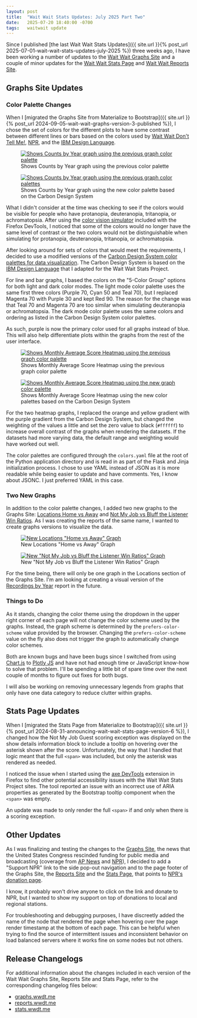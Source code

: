 ```yaml
---
layout: post
title:  "Wait Wait Stats Updates: July 2025 Part Two"
date:   2025-07-20 18:40:00 -0700
tags:   waitwait update
---
```


Since I published [the last Wait Wait Stats Updates]({{ site.url }}{% post_url 2025-07-01-wait-wait-stats-updates-july-2025 %}) three weeks ago, I have been working a number of updates to the [Wait Wait Graphs Site](https://graphs.wwdt.me/) and a couple of minor updates for the [Wait Wait Stats Page](https://stats.wwdt.me/) and [Wait Wait Reports Site](https://reports.wwdt.me/).

## Graphs Site Updates

### Color Palette Changes

When I [migrated the Graphs Site from Materialize to Bootstrap]({{ site.url }}{% post_url 2024-09-05-wait-wait-graphs-version-3-published %}), I chose the set of colors for the different plots to have some contrast between different lines or bars based on the colors used by [Wait Wait Don't Tell Me!](https://waitwait.npr.org/), [NPR](https://npr.org/), and the [IBM Design Language](https://www.ibm.com/design/language/color/).

<div class="row">
    <div class="col col-lg-6">
        <figure class="figure">
            <a target="_blank" href="/assets/images/waitwait/20250720/shows-counts-by-year-previous-colors.png">
            <img src="/assets/images/waitwait/20250720/shows-counts-by-year-previous-colors.png" class="img-fluid border" alt="Shows Counts by Year graph using the previous graph color palette">
            </a>
            <figcaption class="figure-caption text-center">
                Shows Counts by Year graph using the previous color palette
            </figcaption>
        </figure>
    </div>
    <div class="col col-lg-6">
        <figure class="figure">
            <a target="_blank" href="/assets/images/waitwait/20250720/shows-counts-by-year-new-colors.png">
            <img src="/assets/images/waitwait/20250720/shows-counts-by-year-new-colors.png" class="img-fluid border" alt="Shows Counts by Year graph using the previous graph color palettes">
            </a>
            <figcaption class="figure-caption text-center">
                Shows Counts by Year graph using the new color palette based on the Carbon Design System
            </figcaption>
        </figure>
    </div>
</div>

What I didn't consider at the time was checking to see if the colors would be visible for people who have protanopia, deuteranopia, tritanopia, or achromatopsia. After using the [color vision simulator](https://firefox-source-docs.mozilla.org/devtools-user/accessibility_inspector/simulation/index.html) included with the Firefox DevTools, I noticed that some of the colors would no longer have the same level of contrast or the two colors would not be distinguishable when simulating for protanopia, deuteranopia, tritanopia, or achromatopsia.

After looking around for sets of colors that would meet the requirements, I decided to use a modified versions of the [Carbon Design System color palettes for data visualization](https://carbondesignsystem.com/data-visualization/color-palettes/). The Carbon Design System is based on the [IBM Design Language](https://www.ibm.com/design/language/) that I adapted for the Wait Wait Stats Project.

For line and bar graphs, I based the colors on the "5-Color Group" options for both light and dark color modes. The light mode color palette uses the same first three colors (Purple 70, Cyan 50 and Teal 70), but I replaced Magenta 70 with Purple 30 and kept Red 90. The reason for the change was that Teal 70 and Magenta 70 are too similar when simulating deuteranopia or achromatopsia. The dark mode color palette uses the same colors and ordering as listed in the Carbon Design System color palettes.

As such, purple is now the primary color used for all graphs instead of blue. This will also help differentiate plots within the graphs from the rest of the user interface.

<div class="row">
    <div class="col col-lg-6">
        <figure class="figure">
            <a target="_blank" href="/assets/images/waitwait/20250720/shows-monthly-average-score-previous-colors.png">
            <img src="/assets/images/waitwait/20250720/shows-monthly-average-score-previous-colors.png" class="img-fluid border" alt="Shows Monthly Average Score Heatmap using the previous graph color palette">
            </a>
            <figcaption class="figure-caption text-center">
                Shows Monthly Average Score Heatmap using the previous graph color palette
            </figcaption>
        </figure>
    </div>
    <div class="col col-lg-6">
        <figure class="figure">
            <a target="_blank" href="/assets/images/waitwait/20250720/shows-monthly-average-score-new-colors.png">
            <img src="/assets/images/waitwait/20250720/shows-monthly-average-score-new-colors.png" class="img-fluid border" alt="Shows Monthly Average Score Heatmap using the new graph color palette">
            </a>
            <figcaption class="figure-caption text-center">
                Shows Monthly Average Score Heatmap using the new color palettes based on the Carbon Design System
            </figcaption>
        </figure>
    </div>
</div>

For the two heatmap graphs, I replaced the orange and yellow gradient with the purple gradient from the Carbon Design System, but changed the weighting of the values a little and set the zero value to black (`#ffffff`) to increase overall contrast of the graphs when rendering the datasets. If the datasets had more varying data, the default range and weighting would have worked out well.

The color palettes are configured through the `colors.yaml` file at the root of the Python application directory and is read in as part of the Flask and Jinja initialization process. I chose to use YAML instead of JSON as it is more readable while being easier to update and have comments. Yes, I know about JSONC. I just preferred YAML in this case.

### Two New Graphs

In addition to the color palette changes, I added two new graphs to the Graphs Site: [Locations Home vs Away](https://graphs.wwdt.me/locations/home-vs-away) and [Not My Job vs Bluff the Listener Win Ratios](https://graphs.wwdt.me/shows/not-my-job-vs-bluff-win-ratios). As I was creating the reports of the same name, I wanted to create graphs versions to visualize the data.

<div class="row">
    <div class="col col-lg-6">
        <figure class="figure">
            <a target="_blank" href="/assets/images/waitwait/20250720/locations-home-vs-away.png">
            <img src="/assets/images/waitwait/20250720/locations-home-vs-away.png" class="img-fluid border" alt="New Locations &quot;Home vs Away&quot; Graph">
            </a>
            <figcaption class="figure-caption text-center">
                New Locations "Home vs Away" Graph
            </figcaption>
        </figure>
    </div>
    <div class="col col-lg-6">
        <figure class="figure">
            <a target="_blank" href="/assets/images/waitwait/20250720/not-my-job-vs-bluffs.png">
            <img src="/assets/images/waitwait/20250720/not-my-job-vs-bluffs.png" class="img-fluid border" alt="New &quot;Not My Job vs Bluff the Listener Win Ratios&quot; Graph">
            </a>
            <figcaption class="figure-caption text-center">
                New "Not My Job vs Bluff the Listener Win Ratios" Graph
            </figcaption>
        </figure>
    </div>
</div>

For the time being, there will only be one graph in the Locations section of the Graphs Site. I'm am looking at creating a visual version of the [Recordings by Year](https://reports.wwdt.me/locations/recordings-by-year) report in the future.

### Things to Do

As it stands, changing the color theme using the dropdown in the upper right corner of each page will not change the color scheme used by the graphs. Instead, the graph scheme is determined by the `prefers-color-scheme` value provided by the browser. Changing the `prefers-color-scheme` value on the fly also does not trigger the graph to automatically change color schemes.

Both are known bugs and have been bugs since I switched from using [Chart.js](https://www.chartjs.org/) to [Plotly JS](https://plotly.com/javascript/) and have not had enough time or JavaScript know-how to solve that problem. I'll be spending a little bit of spare time over the next couple of months to figure out fixes for both bugs.

I will also be working on removing unnecessary legends from graphs that only have one data category to reduce clutter within graphs.

## Stats Page Updates

When I [migrated the Stats Page from Materialize to Bootstrap]({{ site.url }}{% post_url 2024-08-31-announcing-wait-wait-stats-page-version-6 %}), I changed how the Not My Job Guest scoring exception was displayed on the show details information block to include a tooltip on hovering over the asterisk shown after the score. Unfortunately, the way that I handled that logic meant that the full `<span>` was included, but only the asterisk was rendered as needed.

I noticed the issue when I started using the [axe DevTools](https://www.deque.com/axe/devtools/) extension in Firefox to find other potential accessibility issues with the Wait Wait Stats Project sites. The tool reported an issue with an incorrect use of ARIA properties as generated by the Bootstrap tooltip component when the `<span>` was empty.

An update was made to only render the full `<span>` if and only when there is a scoring exception.

## Other Updates

As I was finalizing and testing the changes to the [Graphs Site](https://graphs.wwdt.me/), the news that the United States Congress rescinded funding for public media and broadcasting (coverage from [AP News](https://apnews.com/article/pbs-npr-budget-cuts-trump-republicans-b0044285659ab708e23eb2dc2f3eabfa) and [NPR](https://www.npr.org/2025/07/18/nx-s1-5469912/npr-congress-rescission-funding-trump)), I decided to add a "Support NPR" link to the side pop-out navigation and to the page footer of the Graphs Site, the [Reports Site](https://reports.wwdt.me/) and the [Stats Page](https://stats.wwdt.me/), that points to [NPR's donation page](https://www.npr.org/donations/support).

I know, it probably won't drive anyone to click on the link and donate to NPR, but I wanted to show my support on top of donations to local and regional stations.

For troubleshooting and debugging purposes, I have discreetly added the name of the node that rendered the page when hovering over the page render timestamp at the bottom of each page. This can be helpful when trying to find the source of intermittent issues and inconsistent behavior on load balanced servers where it works fine on some nodes but not others.

## Release Changelogs

For additional information about the changes included in each version of the Wait Wait Graphs Site, Reports Site and Stats Page, refer to the corresponding changelog files below:

- [graphs.wwdt.me](https://github.com/questionlp/graphs.wwdt.me/blob/main/CHANGELOG.md)
- [reports.wwdt.me](https://github.com/questionlp/reports.wwdt.me/blob/main/CHANGELOG.md)
- [stats.wwdt.me](https://github.com/questionlp/stats.wwdt.me/blob/main/CHANGELOG.md)
